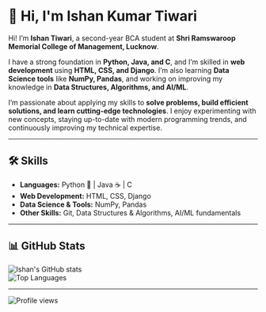 # 👋 Hi, I'm Ishan Kumar Tiwari

Hi! I’m **Ishan Tiwari**, a second-year BCA student at **Shri Ramswaroop Memorial College of Management, Lucknow**.

I have a strong foundation in **Python, Java, and C**, and I’m skilled in **web development** using **HTML, CSS, and Django**. I’m also learning **Data Science tools** like **NumPy, Pandas**, and working on improving my knowledge in **Data Structures, Algorithms, and AI/ML**.

I’m passionate about applying my skills to **solve problems, build efficient solutions, and learn cutting-edge technologies**. I enjoy experimenting with new concepts, staying up-to-date with modern programming trends, and continuously improving my technical expertise.

---

## 🛠 Skills

- **Languages:** Python 🐍 | Java ☕ | C  
- **Web Development:** HTML, CSS, Django  
- **Data Science & Tools:** NumPy, Pandas  
- **Other Skills:** Git, Data Structures & Algorithms, AI/ML fundamentals  

---

## 📊 GitHub Stats

![Ishan's GitHub stats](https://github-readme-stats.vercel.app/api?username=ishantiwariii&show_icons=true&theme=radical)  
![Top Languages](https://github-readme-stats.vercel.app/api/top-langs/?username=ishantiwariii&layout=compact&theme=radical)  


---

![Profile views](https://komarev.com/ghpvc/?username=ishantiwariii&color=blueviolet)
